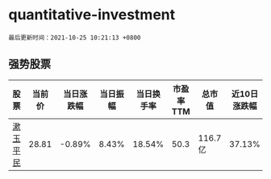 # quantitative-investment

`最后更新时间：2021-10-25 10:21:13 +0800`

## 强势股票

|股票|当前价|当日涨跌幅|当日振幅|当日换手率|市盈率TTM|总市值|近10日涨跌幅|
|----|----|----|----|----|----|----|----|
|[漱玉平民](https://xueqiu.com/S/SZ301017)|28.81|-0.89%|8.43%|18.54%|50.3|116.7亿|37.13%|
